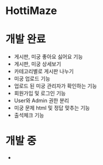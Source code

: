 # HottiMaze

# 개발 완료
- 게시판, 미궁 좋아요 싫어요 기능
- 게시판, 미궁 상세보기
- 카테고리별로 게시판 나누기
- 미궁 업로드 기능
- 업로드 된 미궁 관리자가 확인하는 기능
- 회원가입 및 로그인 기능
- User와 Admin 권한 분리
- 미궁 문제 html 및 정답 맞추는 기능
- 출석체크 기능

# 개발 중
- 
